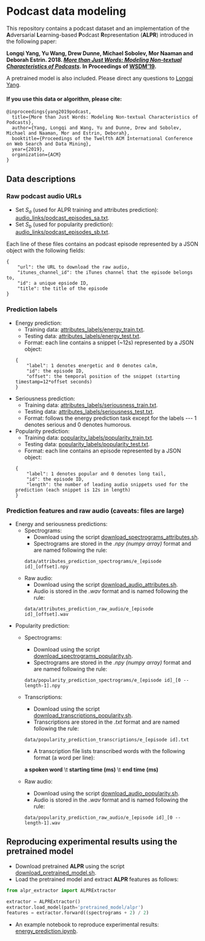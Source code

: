 # Podcast data modeling

This repository contains a podcast dataset and an implementation of the **A**dversarial **L**earning-based **P**odcast **R**epresentation (**ALPR**) introduced in the following paper:

**Longqi Yang, Yu Wang, Drew Dunne, Michael Sobolev, Mor Naaman and Deborah Estrin. 2018. [*More than Just Words: Modeling Non-textual Characteristics of Podcasts*](http://www.cs.cornell.edu/~ylongqi/paper/YangWDSNE19.pdf). In Proceedings of [WSDM’19](http://www.wsdm-conference.org/2019/).**

A pretrained model is also included. Please direct any questions to [Longqi Yang](http://www.cs.cornell.edu/~ylongqi/).

#### If you use this data or algorithm, please cite:

```
@inproceedings{yang2019podcast,
  title={More than Just Words: Modeling Non-textual Characteristics of Podcasts},
  author={Yang, Longqi and Wang, Yu and Dunne, Drew and Sobolev, Michael and Naaman, Mor and Estrin, Deborah},
  booktitle={Proceedings of the Twelfth ACM International Conference on Web Search and Data Mining},
  year={2019},
  organization={ACM}
}
```

## Data descriptions

### Raw podcast audio URLs
* Set $S_a$ (used for ALPR training and attributes prediction): [audio_links/podcast_episodes_sa.txt](audio_links/podcast_episodes_sa.txt).
* Set $S_b$ (used for popularity prediction): [audio_links/podcast_episodes_sb.txt](audio_links/podcast_episodes_sa.txt).

Each line of these files contains an podcast episode represented by a JSON object with the following fields:
```
{
    "url": the URL to download the raw audio,
    "itunes_channel_id": the iTunes channel that the episode belongs to,
    "id": a unique epsiode ID,
    "title": the title of the episode
}
```

### Prediction labels
* Energy prediction:
    * Training data: [attributes_labels/energy_train.txt](attributes_labels/energy_train.txt).
    * Testing data: [attributes_labels/energy_test.txt](attributes_labels/energy_test.txt).
    * Format: each line contains a snippet (~12s) represented by a JSON object:
    ```
    {
        "label": 1 denotes energetic and 0 denotes calm,
        "id": the episode ID,
        "offset": the temporal position of the snippet (starting timestamp=12*offset seconds)
    }
    ```
* Seriousness prediction:
    * Training data: [attributes_labels/seriousness_train.txt](attributes_labels/seriousness_train.txt).
    * Testing data: [attributes_labels/seriousness_test.txt](attributes_labels/seriousness_test.txt).
    * Format: follows the energy prediction task except for the labels --- 1 denotes serious and 0 denotes humorous.
* Popularity prediction:
    * Training data: [popularity_labels/popularity_train.txt](popularity_labels/popularity_train.txt).
    * Testing data: [popularity_labels/popularity_test.txt](popularity_labels/popularity_test.txt).
    * Format: each line contains an episode represented by a JSON object:
    ```
    {
        "label": 1 denotes popular and 0 denotes long tail,
        "id": the episode ID,
        "length": the number of leading audio snippets used for the prediction (each snippet is 12s in length)
    }
    ```

### Prediction features and raw audio (caveats: files are large)
* Energy and seriousness predictions:
    * Spectrograms: 
        * Download using the script [download_spectrograms_attributes.sh](download_spectrograms_attributes.sh).
        * Spectrograms are stored in the *.npy (numpy array)* format and are named following the rule:
        ```
        data/attributes_prediction_spectrograms/e_[episode id]_[offset].npy
        ```
    * Raw audio:
        * Download using the script [download_audio_attributes.sh](download_audio_attributes.sh).
        * Audio is stored in the *.wav* format and is named following the rule:
        ```
        data/attributes_prediction_raw_audio/e_[episode id]_[offset].wav
        ```
* Popularity prediction:
    * Spectrograms:
        * Download using the script [download_spectrograms_popularity.sh](download_spectrograms_popularity.sh).
        * Spectrograms are stored in the *.npy (numpy array)* format and are named following the rule:
        ```
        data/popularity_prediction_spectrograms/e_[episode id]_[0 -- length-1].npy
        ```
    * Transcriptions:
        * Download using the script [download_transcriptions_popularity.sh](download_transcriptions_popularity.sh).
        * Transcriptions are stored in the *.txt* format and are named following the rule:
        ```
        data/popularity_prediction_transcriptions/e_[episode id].txt
        ```
        * A transcription file lists transcribed words with the following format (a word per line):
        
        **a spoken word** \t **starting time (ms)** \t **end time (ms)**
    * Raw audio:
        * Download using the script [download_audio_popularity.sh](download_audio_popularity.sh).
        * Audio is stored in the *.wav* format and is named following the rule:
        ```
        data/popularity_prediction_raw_audio/e_[episode id]_[0 -- length-1].wav
        ```

## Reproducing experimental results using the pretrained model

* Download pretrained **ALPR** using the script [download_pretrained_model.sh](download_pretrained_model.sh).
* Load the pretrained model and extract **ALPR** features as follows:

```python
from alpr_extractor import ALPRExtractor

extractor = ALPRExtractor()
extractor.load_model(path='pretrained_model/alpr')
features = extractor.forward((spectrograms + 2) / 2)
```

* An example notebook to reproduce experimental results: [energy_prediction.ipynb](energy_prediction.ipynb).
